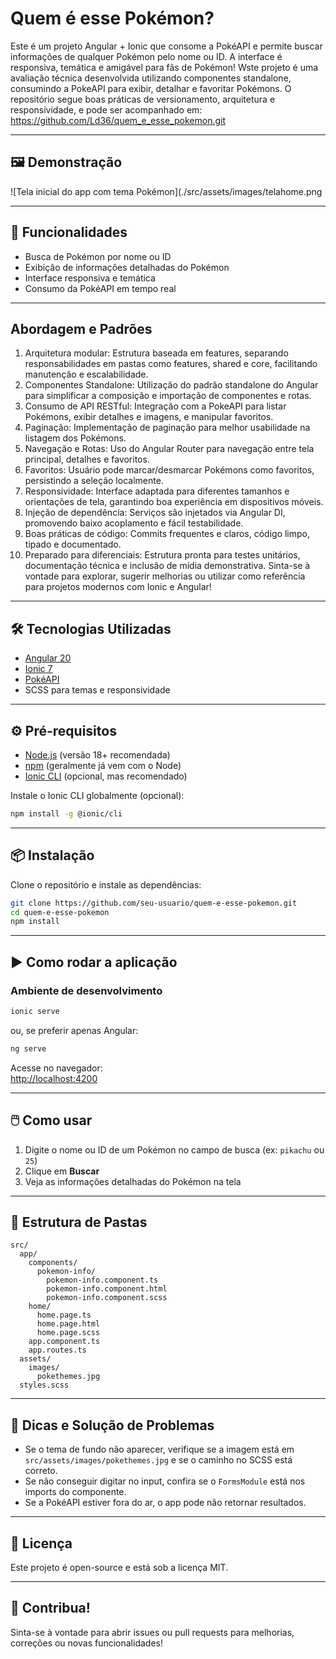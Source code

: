 # Quem é esse Pokémon?

Este é um projeto Angular + Ionic que consome a PokéAPI e permite buscar informações de qualquer Pokémon pelo nome ou ID. A interface é responsiva, temática e amigável para fãs de Pokémon!
Wste projeto é uma avaliação técnica desenvolvida utilizando componentes standalone, consumindo a PokeAPI para exibir, detalhar e favoritar Pokémons. O repositório segue boas práticas de versionamento, arquitetura e responsividade, e pode ser acompanhado em:
https://github.com/Ld36/quem_e_esse_pokemon.git

---

## 🖼️ Demonstração

![Tela inicial do app com tema Pokémon](./src/assets/images/telahome.png

---

## 🚀 Funcionalidades

- Busca de Pokémon por nome ou ID
- Exibição de informações detalhadas do Pokémon
- Interface responsiva e temática
- Consumo da PokéAPI em tempo real

---

##  Abordagem e Padrões

1. Arquitetura modular: Estrutura baseada em features, separando responsabilidades em pastas como features, shared e core, facilitando manutenção e escalabilidade.
2. Componentes Standalone: Utilização do padrão standalone do Angular para simplificar a composição e importação de componentes e rotas.
3. Consumo de API RESTful: Integração com a PokeAPI para listar Pokémons, exibir detalhes e imagens, e manipular favoritos.
4. Paginação: Implementação de paginação para melhor usabilidade na listagem dos Pokémons.
5. Navegação e Rotas: Uso do Angular Router para navegação entre tela principal, detalhes e favoritos.
6. Favoritos: Usuário pode marcar/desmarcar Pokémons como favoritos, persistindo a seleção localmente.
7. Responsividade: Interface adaptada para diferentes tamanhos e orientações de tela, garantindo boa experiência em dispositivos móveis.
8. Injeção de dependência: Serviços são injetados via Angular DI, promovendo baixo acoplamento e fácil testabilidade.
9. Boas práticas de código: Commits frequentes e claros, código limpo, tipado e documentado.
10. Preparado para diferenciais: Estrutura pronta para testes unitários, documentação técnica e inclusão de mídia demonstrativa.
Sinta-se à vontade para explorar, sugerir melhorias ou utilizar como referência para projetos modernos com Ionic e Angular!

---

## 🛠️ Tecnologias Utilizadas

- [Angular 20](https://angular.io/)
- [Ionic 7](https://ionicframework.com/)
- [PokéAPI](https://pokeapi.co/)
- SCSS para temas e responsividade

---

## ⚙️ Pré-requisitos

- [Node.js](https://nodejs.org/) (versão 18+ recomendada)
- [npm](https://www.npmjs.com/) (geralmente já vem com o Node)
- [Ionic CLI](https://ionicframework.com/docs/cli) (opcional, mas recomendado)

Instale o Ionic CLI globalmente (opcional):
```bash
npm install -g @ionic/cli
```

---

## 📦 Instalação

Clone o repositório e instale as dependências:

```bash
git clone https://github.com/seu-usuario/quem-e-esse-pokemon.git
cd quem-e-esse-pokemon
npm install
```

---

## ▶️ Como rodar a aplicação

### Ambiente de desenvolvimento

```bash
ionic serve
```
ou, se preferir apenas Angular:
```bash
ng serve
```

Acesse no navegador:  
[http://localhost:4200](http://localhost:4200)

---

## 🖱️ Como usar

1. Digite o nome ou ID de um Pokémon no campo de busca (ex: `pikachu` ou `25`)
2. Clique em **Buscar**
3. Veja as informações detalhadas do Pokémon na tela

---

## 📝 Estrutura de Pastas

```
src/
  app/
    components/
      pokemon-info/
        pokemon-info.component.ts
        pokemon-info.component.html
        pokemon-info.component.scss
    home/
      home.page.ts
      home.page.html
      home.page.scss
    app.component.ts
    app.routes.ts
  assets/
    images/
      pokethemes.jpg
  styles.scss
```

---

## 🐞 Dicas e Solução de Problemas

- Se o tema de fundo não aparecer, verifique se a imagem está em `src/assets/images/pokethemes.jpg` e se o caminho no SCSS está correto.
- Se não conseguir digitar no input, confira se o `FormsModule` está nos imports do componente.
- Se a PokéAPI estiver fora do ar, o app pode não retornar resultados.

---

## 📄 Licença

Este projeto é open-source e está sob a licença MIT.

---

## 🤝 Contribua!

Sinta-se à vontade para abrir issues ou pull requests para melhorias, correções ou novas funcionalidades!